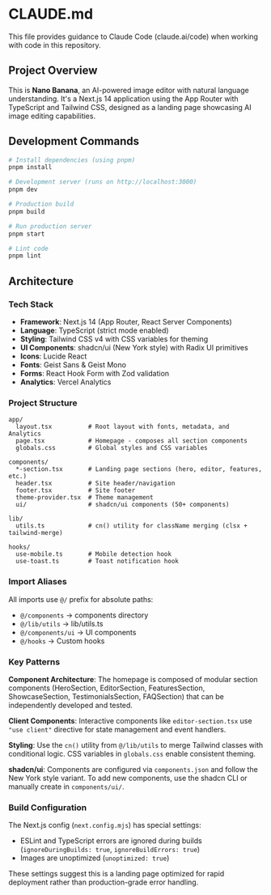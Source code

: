 # CLAUDE.md

This file provides guidance to Claude Code (claude.ai/code) when working with code in this repository.

## Project Overview

This is **Nano Banana**, an AI-powered image editor with natural language understanding. It's a Next.js 14 application using the App Router with TypeScript and Tailwind CSS, designed as a landing page showcasing AI image editing capabilities.

## Development Commands

```bash
# Install dependencies (using pnpm)
pnpm install

# Development server (runs on http://localhost:3000)
pnpm dev

# Production build
pnpm build

# Run production server
pnpm start

# Lint code
pnpm lint
```

## Architecture

### Tech Stack
- **Framework**: Next.js 14 (App Router, React Server Components)
- **Language**: TypeScript (strict mode enabled)
- **Styling**: Tailwind CSS v4 with CSS variables for theming
- **UI Components**: shadcn/ui (New York style) with Radix UI primitives
- **Icons**: Lucide React
- **Fonts**: Geist Sans & Geist Mono
- **Forms**: React Hook Form with Zod validation
- **Analytics**: Vercel Analytics

### Project Structure

```
app/
  layout.tsx          # Root layout with fonts, metadata, and Analytics
  page.tsx            # Homepage - composes all section components
  globals.css         # Global styles and CSS variables

components/
  *-section.tsx       # Landing page sections (hero, editor, features, etc.)
  header.tsx          # Site header/navigation
  footer.tsx          # Site footer
  theme-provider.tsx  # Theme management
  ui/                 # shadcn/ui components (50+ components)

lib/
  utils.ts            # cn() utility for className merging (clsx + tailwind-merge)

hooks/
  use-mobile.ts       # Mobile detection hook
  use-toast.ts        # Toast notification hook
```

### Import Aliases
All imports use `@/` prefix for absolute paths:
- `@/components` → components directory
- `@/lib/utils` → lib/utils.ts
- `@/components/ui` → UI components
- `@/hooks` → Custom hooks

### Key Patterns

**Component Architecture**: The homepage is composed of modular section components (HeroSection, EditorSection, FeaturesSection, ShowcaseSection, TestimonialsSection, FAQSection) that can be independently developed and tested.

**Client Components**: Interactive components like `editor-section.tsx` use `"use client"` directive for state management and event handlers.

**Styling**: Use the `cn()` utility from `@/lib/utils` to merge Tailwind classes with conditional logic. CSS variables in `globals.css` enable consistent theming.

**shadcn/ui**: Components are configured via `components.json` and follow the New York style variant. To add new components, use the shadcn CLI or manually create in `components/ui/`.

### Build Configuration

The Next.js config (`next.config.mjs`) has special settings:
- ESLint and TypeScript errors are ignored during builds (`ignoreDuringBuilds: true`, `ignoreBuildErrors: true`)
- Images are unoptimized (`unoptimized: true`)

These settings suggest this is a landing page optimized for rapid deployment rather than production-grade error handling.

